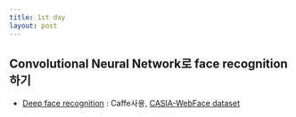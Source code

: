 ```yaml
---
title: 1st day
layout: post
---
```


## Convolutional Neural Network로 face recognition하기
- [Deep face recognition](https://github.com/AlfredXiangWu/face_verification_experiment) : Caffe사용, [CASIA-WebFace dataset](http://www.cbsr.ia.ac.cn/english/CASIA-WebFace-Database.html)
